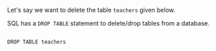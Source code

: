 Let's say we want to delete the table `teachers` given below.

SQL has a `DROP TABLE` statement to delete/drop tables from a database.

<codeblock language="sql" dbName="students3-v3.db" focusTableAfterRun="courses" type="lesson">
<code>
DROP TABLE teachers
</code>
</codeblock>
